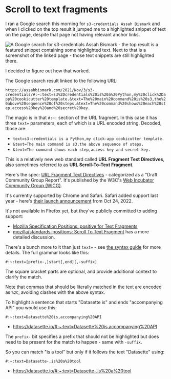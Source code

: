 # Scroll to text fragments

I ran a Google search this morning for `s3-credentials Assah Bismark` and when I clicked on the top result it jumped me to a highlighted snippet of text on the page, despite that page not having relevant anchor links.

![A Google search for s3-credentials Assah Bismark - the top result is a featured snippet containing some highlighted text. Next to that is a screenshot of the linked page - those text snippets are still highlighted there.](https://github.com/simonw/til/assets/9599/5ad6d8ec-cc9d-479a-8ef0-7cbe4ad83260)


I decided to figure out how that worked.

The Google search result linked to the following URL:

`https://assahbismark.com/2021/Nov/3/s3-credentials/#:~:text=s3%2Dcredentials%20is%20a%20Python,my%20click%2Dapp%20cookicutter%20template.&text=The%20main%20command%20is%20s3,the%20above%20sequence%20of%20steps.&text=The%20command%20shows%20each%20step,access%20key%20and%20secret%20key.`

The magic is in that `#:~:` section of the URL fragment. In this case it has three `text=` parameters, each of which is a URL encoded string. Decoded, those are:

- `text=s3-credentials is a Python,my click-app cookicutter template.`
- `&text=The main command is s3,the above sequence of steps.`
- `&text=The command shows each step,access key and secret key.`

This is a relatively new web standard called **URL Fragment Text Directives**, also sometimes referred to as **URL Scroll-To-Text Fragment**.

Here's the spec: [URL Fragment Text Directives](https://wicg.github.io/scroll-to-text-fragment/) - categorized as a "Draft Community Group Report". It's published by the W3C's [Web Incubator Community Group (WICG)](https://wicg.io/).

It's currently supported by Chrome and Safari. Safari added support last year - here's [their launch announcement](https://webkit.org/blog/13399/webkit-features-in-safari-16-1/#scroll-to-text-fragment) from Oct 24, 2022.

It's not available in Firefox yet, but they've publicly committed to adding support:

- [Mozilla Specification Positions: positive for Text Fragments](https://mozilla.github.io/standards-positions/#scroll-to-text-fragment)
- [mozilla/standards-positions: Scroll To Text Fragment](https://github.com/mozilla/standards-positions/issues/194) has a more detailed discussion.

There's a bunch more to it than just `text=` - see [the syntax guide](https://wicg.github.io/scroll-to-text-fragment/#syntax) for more details. The full grammar looks like this:

```
#:~:text=[prefix-,]start[,end][,-suffix]
```
The square bracket parts are optional, and provide additional context to clarify the match.

Note that commas that should be literally matched in the text are encoded as `%2C`, avoiding clashes with the above syntax.

To highlight a sentence that starts "Datasette is" and ends "accompanying API" you would use this:

```
#:~:text=Datasette%20is,accompanying%20API
```
- https://datasette.io/#:~:text=Datasette%20is,accompanying%20API

The `prefix-` bit specifies a prefix that should not be highlighted but does need to be present for the match to happen - same with `-suffix`.

So you can match "is a tool" but only if it follows the text "Datasette" using:

```
#:~:text=Datasette-,is%20a%20tool
```
- https://datasette.io/#:~:text=Datasette-,is%20a%20tool


